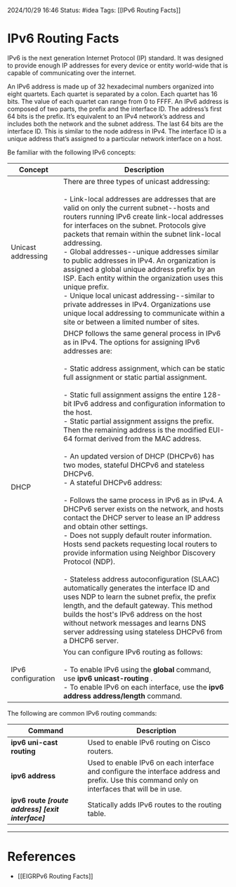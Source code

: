 2024/10/29 16:46
Status: #idea
Tags: [[IPv6 Routing Facts]]

# IPv6 Routing Facts

IPv6 is the next generation Internet Protocol (IP) standard. It was designed to provide enough IP addresses for every device or entity world-wide that is capable of communicating over the internet.

An IPv6 address is made up of 32 hexadecimal numbers organized into eight quartets. Each quartet is separated by a colon. Each quartet has 16 bits. The value of each quartet can range from 0 to FFFF. An IPv6 address is composed of two parts, the prefix and the interface ID. The address’s first 64 bits is the prefix. It’s equivalent to an IPv4 network’s address and includes both the network and the subnet address. The last 64 bits are the interface ID. This is similar to the node address in IPv4. The interface ID is a unique address that’s assigned to a particular network interface on a host.

Be familiar with the following IPv6 concepts:

|Concept|Description|
|---|---|
|Unicast addressing|There are three types of unicast addressing:<br><br>- Link-local addresses are addresses that are valid on only the current subnet--hosts and routers running IPv6 create link-local addresses for interfaces on the subnet. Protocols give packets that remain within the subnet link-local addressing.<br>- Global addresses--unique addresses similar to public addresses in IPv4. An organization is assigned a global unique address prefix by an ISP. Each entity within the organization uses this unique prefix.<br>- Unique local unicast addressing--similar to private addresses in IPv4. Organizations use unique local addressing to communicate within a site or between a limited number of sites.|
|DHCP|DHCP follows the same general process in IPv6 as in IPv4. The options for assigning IPv6 addresses are:<br><br>- Static address assignment, which can be static full assignment or static partial assignment.<br><br>- Static full assignment assigns the entire 128-bit IPv6 address and configuration information to the host.<br>- Static partial assignment assigns the prefix. Then the remaining address is the modified EUI-64 format derived from the MAC address.<br><br>- An updated version of DHCP (DHCPv6) has two modes, stateful DHCPv6 and stateless DHCPv6.<br>- A stateful DHCPv6 address:<br><br>- Follows the same process in IPv6 as in IPv4. A DHCPv6 server exists on the network, and hosts contact the DHCP server to lease an IP address and obtain other settings.<br>- Does not supply default router information. Hosts send packets requesting local routers to provide information using Neighbor Discovery Protocol (NDP).<br><br>- Stateless address autoconfiguration (SLAAC) automatically generates the interface ID and uses NDP to learn the subnet prefix, the prefix length, and the default gateway. This method builds the host's IPv6 address on the host without network messages and learns DNS server addressing using stateless DHCPv6 from a DHCP6 server.|
|IPv6 configuration|You can configure IPv6 routing as follows:<br><br>- To enable IPv6 using the **global** command, use **ipv6 unicast-routing** .<br>- To enable IPv6 on each interface, use the **ipv6 address address/length** command.|

The following are common IPv6 routing commands:

|Command|Description|
|---|---|
|**ipv6 uni-cast routing**|Used to enable IPv6 routing on Cisco routers.|
|**ipv6 address**|Used to enable IPv6 on each interface and configure the interface address and prefix. Use this command only on interfaces that will be in use.|
|**ipv6 route _[route address]_** _**[exit interface]**_|Statically adds IPv6 routes to the routing table.|





---
# References

- [[EIGRPv6 Routing Facts]]
